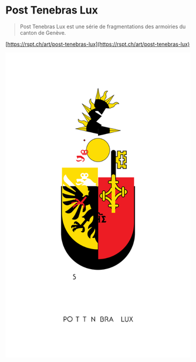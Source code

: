 # Post Tenebras Lux

> Post Tenebras Lux est une série de fragmentations des armoiries du canton de Genève.

[https://rspt.ch/art/post-tenebras-lux](https://rspt.ch/art/post-tenebras-lux)

![Post Tenebras Lux](export/PTL%201.svg)
